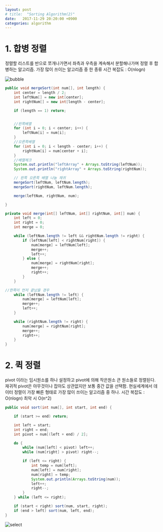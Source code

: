```yaml
---
layout: post
# title:  "Sorting Algorithm(2)"
date:   2017-11-29 20:20:00 +0900
categories: algorithm
---
```


# 1. 합병 정렬
정렬할 리스트를 반으로 쪼개나가면서 좌측과 우측을 계속해서 분할해나가며 정렬 후 합병하는 알고리즘.
가장 많이 쓰이는 알고리즘 중 한 종류
시간 복잡도 : O(nlogn)

![bubble](https://quarl894.github.io/assets/images/merge.gif)

```java
public void mergeSort(int num[], int length) {
    int center = length / 2;
    int leftNum[] = new int[center];
    int rightNum[] = new int[length - center];

    if (length == 1) return;


    //왼쪽배열
    for (int i = 0; i < center; i++) {
        leftNum[i] = num[i];
    }
    //오른쪽배열
    for (int i = 0; i < length - center; i++) {
        rightNum[i] = num[center + i];
    }
    //배열체크
    System.out.println("leftArray" + Arrays.toString(leftNum));
    System.out.println("rightArray" + Arrays.toString(rightNum));

    // 왼쪽 오른쪽 배열 나눔 재귀
    mergeSort(leftNum, leftNum.length);
    mergeSort(rightNum, leftNum.length);

    merge(leftNum, rightNum, num);

}

private void merge(int[] leftNum, int[] rightNum, int[] num) {
    int left = 0;
    int right = 0;
    int merge = 0;

    while (leftNum.length != left && rightNum.length != right) {
        if (leftNum[left] < rightNum[right]) {
            num[merge] = leftNum[left];
            merge++;
            left++;
        } else {
            num[merge] = rightNum[right];
            merge++;
            right++;
        }
    }

//한쪽이 먼저 끝났을 경우
    while (leftNum.length != left) {
        num[merge] = leftNum[left];
        merge++;
        left++;
    }

    while (rightNum.length != right) {
        num[merge] = rightNum[right];
        merge++;
        right++;
    }
}
```

# 2. 퀵 정렬
pivot 이라는 임시원소를 하나 설정하고 pivot에 의해 작은원소 큰 원소들로 정렬된다. 재귀적
pivot은 아무것이나 잡아도 상관없지만 보통 중간 값을 선택함.
현실세계에서 데이터 정렬이 가장 빠른 형태로 가장 많이 쓰이는 알고리즘 중 하나.
시간 복잡도 : O(nlogn) 최악 시 O(n^2)

```java
public void sort(int num[], int start, int end) {

    if (start >= end) return;

    int left = start;
    int right = end;
    int pivot = num[(left + end) / 2];

    do {
        while (num[left] < pivot) left++;
        while (num[right] > pivot) right--;

        if (left <= right) {
            int temp = num[left];
            num[left] = num[right];
            num[right] = temp;
            System.out.println(Arrays.toString(num));
            left++;
            right--;
        }
    } while (left <= right);

    if (start < right) sort(num, start, right);
    if (end > left) sort(num, left, end);
}
```

![select](https://quarl894.github.io/assets/images/quick.gif)


[jekyll-gh]:   https://github.com/quarl894
